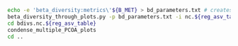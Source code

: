 ```sh Now run the rest of this code without making changes. You can ignore the warning about "rank" being depreciated.
echo -e 'beta_diversity:metrics\'${B_MET} > bd_parameters.txt # creates parameter file
beta_diversity_through_plots.py -p bd_parameters.txt -i nc.${reg_asv_table} -m ${mapping_file} -o bdivs.nc.${reg_asv_table} # runs analysis
cd bdivs.nc.${reg_asv_table}
condense_multiple_PCOA_plots
cd ..
```
